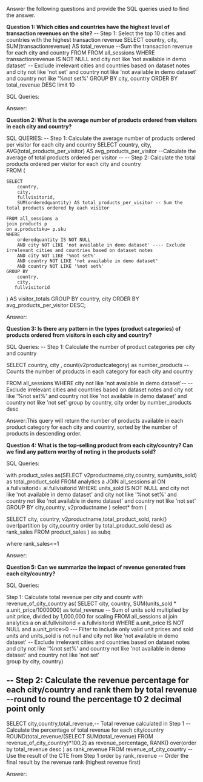 Answer the following questions and provide the SQL queries used to find the answer.

    
**Question 1: Which cities and countries have the highest level of transaction revenues on the site?**
-- Step 1: Select the top 10 cities and countries with the highest transaction revenue
SELECT
     country,
     city,
    SUM(transactionrevenue) AS total_revenue --Sum the transaction revenue for each city and country
FROM 
FROM all_sessions
WHERE 
    transactionrevenue IS NOT NULL
	and city not like 'not available in demo dataset' -- Exclude irrelevant cities and countries based on dataset notes
	and city not like 'not set'
	and country not like 'not available in demo dataset'
	and country not like '%not set%'
GROUP BY 
     city,
	 country
ORDER BY 
    total_revenue DESC
	limit 10

SQL Queries:



Answer:




**Question 2: What is the average number of products ordered from visitors in each city and country?**


SQL QUERIES:
-- Step 1: Calculate the average number of products ordered per visitor for each city and country
SELECT 
    country,
    city,
    AVG(total_products_per_visitor) AS avg_products_per_visitor  --Calculate the average of total products ordered per visitor
--    -- Step 2: Calculate the total products ordered per visitor for each city and country  
FROM (

    SELECT 
        country,
        city,
        fullvisitorid,
        SUM(orderedquantity) AS total_products_per_visitor -- Sum the total products ordered by each visitor

    FROM all_sessions a
	join products p
	on a.productsku= p.sku
    WHERE 
        orderedquantity IS NOT NULL
        AND city NOT LIKE 'not available in demo dataset' ---- Exclude irrelevant cities and countries based on dataset notes
        AND city NOT LIKE '%not set%'
        AND country NOT LIKE 'not available in demo dataset'
        AND country NOT LIKE '%not set%'
    GROUP BY 
        country, 
        city, 
       fullvisitorid
) AS visitor_totals
GROUP BY 
    country, 
    city
ORDER BY 
    avg_products_per_visitor DESC;
	

Answer:





**Question 3: Is there any pattern in the types (product categories) of products ordered from visitors in each city and country?**


SQL Queries:
-- Step 1: Calculate the number of product categories per city and country

SELECT 
    country,
	city ,
	count(v2productcategory) as number_products --Counts the number of products in each category for each city and country
       
FROM all_sessions
WHERE 
	city not like 'not available in demo dataset'-- -- Exclude irrelevant cities and countries based on dataset notes
	and city not like '%not set%' 
	and country not like 'not available in demo dataset'
	and country not like 'not set'
group by country,
        city
order by number_products desc





Answer:This query will return the number of products available in each product category for each city and country, sorted by the number of products in descending order.





**Question 4: What is the top-selling product from each city/country? Can we find any pattern worthy of noting in the products sold?**


SQL Queries:

with product_sales as(SELECT 
      v2productname,city,country,
	  sum(units_sold) as total_product_sold
FROM analytics a
JOIN all_sessions al
ON a.fullvisitorid= al.fullvisitorid
WHERE 
    units_sold IS NOT NULL
	and city not like 'not available in demo dataset'
	and city not like '%not set%'
	and country not like 'not available in demo dataset'
	and country not like 'not set'
GROUP BY city,country, v2productname
)
select*
from (


SELECT city, country, v2productname,total_product_sold,
rank() over(partition by city,country order by total_product_sold desc) as rank_sales
FROM product_sales 
) as subq

where rank_sales<=1



Answer:





**Question 5: Can we summarize the impact of revenue generated from each city/country?**

SQL Queries:

Step 1: Calculate total revenue per city and countr
with revenue_of_city_country as(
        SELECT city, country,
        SUM(units_sold * a.unit_price/1000000) as total_revenue -- Sum of units sold multiplied by unit price, divided by 1,000,000 for scaling
	   FROM  all_sessions al
	   join  analytics a
	   on al.fullvisitorid = a.fullvisitorid
	  WHERE 
      a.unit_price IS NOT NULL and a.unit_price>0 --- Filter to include only valid unit prices and sold units
	  and units_sold is not null
	  and city not like 'not available in demo dataset' -- Exclude irrelevant cities and countries based on dataset notes
	  and city not like '%not set%'
	  and country not like 'not available in demo dataset'
	  and country not like 'not set'   
	  group by city, country)


-- Step 2: Calculate the revenue percentage for each city/country and rank them by total revenue
--round to round the percentage t0 2 decimal point only
--
SELECT city,country,total_revenue,-- Total revenue calculated in Step 1
    -- Calculate the percentage of total revenue for each city/country
ROUND(total_revenue/(SELECT SUM(total_revenue) FROM revenue_of_city_country)*100,2) as revenue_percentage,
RANK() over(order by total_revenue desc ) as rank_revenue
FROM revenue_of_city_country --Use the result of the CTE from Step 1
order by rank_revenue -- Order the final result by the revenue rank (highest revenue first)



Answer:








